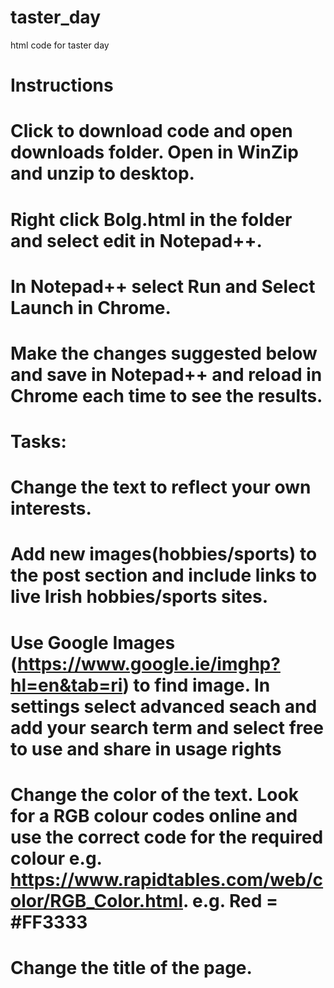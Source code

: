 # taster_day
html code for taster day
# Instructions
# Click to download code and open downloads folder. Open in WinZip and unzip to desktop.
# Right click Bolg.html in the folder and select edit in Notepad++.
# In Notepad++ select Run and Select Launch in Chrome.
# Make the changes suggested below and save in Notepad++ and reload in Chrome each time to see the results.

# Tasks:
# Change the text to reflect your own interests.
# Add new images(hobbies/sports) to the post section and include links to live Irish hobbies/sports sites.
# Use Google Images (https://www.google.ie/imghp?hl=en&tab=ri) to find image. In settings select advanced seach and add your search term and select free to use and share in usage rights
# Change the color of the text. Look for a RGB colour codes online and use the correct code for the required colour e.g. https://www.rapidtables.com/web/color/RGB_Color.html. e.g. Red = #FF3333
# Change the title of the page.
